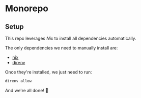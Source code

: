 # Monorepo

## Setup

This repo leverages *Nix* to install all dependencies automatically.

The only dependencies we need to manually install are:
* [nix](https://github.com/NixOS/nix)
* [direnv](https://github.com/direnv/direnv)

Once they're installed, we just need to run:
```sh
direnv allow
```

And we're all done! :tada:
